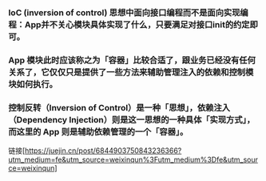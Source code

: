 ### IoC (inversion of control) 思想中面向接口编程而不是面向实现编程：App并不关心模块具体实现了什么，只要满足对接口init的约定即可。


### App 模块此时应该称之为「容器」比较合适了，跟业务已经没有任何关系了，它仅仅只是提供了一些方法来辅助管理注入的依赖和控制模块如何执行。
### 控制反转（Inversion of Control）是一种「思想」，依赖注入（Dependency Injection）则是这一思想的一种具体「实现方式」，而这里的 App 则是辅助依赖管理的一个「容器」。

链接[https://juejin.cn/post/6844903750843236366?utm_medium=fe&utm_source=weixinqun%3Futm_medium%3Dfe&utm_source=weixinqun]